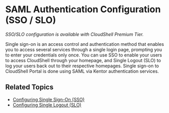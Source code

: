 # SAML Authentication Configuration (SSO / SLO)

*SSO/SLO configuration is available with CloudShell Premium Tier.*

Single sign-on is an access control and authentication method that enables you to access several services through a single login page, prompting you to enter your credentials only once. You can use SSO to enable your users to access CloudShell through your homepage, and Single Logout (SLO) to log your users back out to their respective homepages. Single sign-on to CloudShell Portal is done using SAML via Kentor authentication services.

## Related Topics

- [Configuring Single Sign-On (SSO)](./configure-sso/index.md)
- [Configuring Single Logout (SLO)](./configuring-single-logout-slo.md)